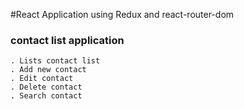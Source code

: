 #React Application using Redux and react-router-dom
  
  ### contact list application 
	. Lists contact list
	. Add new contact
	. Edit contact
	. Delete contact
	. Search contact